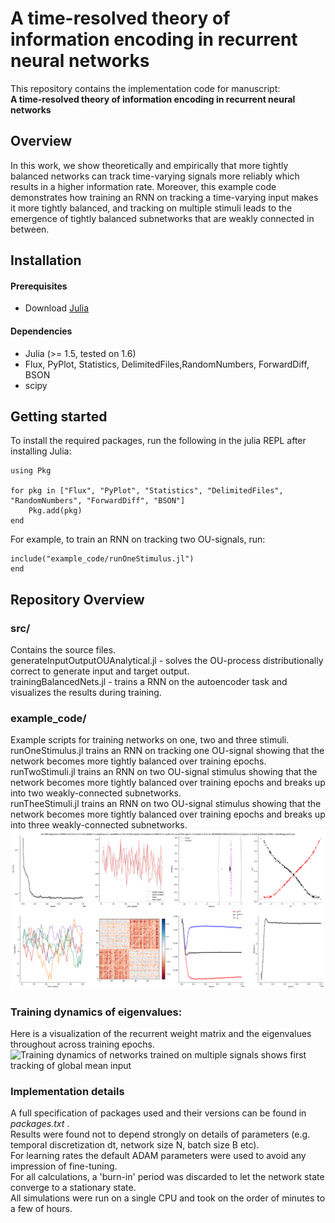 # A time-resolved theory of information encoding in recurrent neural networks

This repository contains the implementation code for manuscript: <br>
__A time-resolved theory of information encoding in recurrent neural networks__ <br>
## Overview
In this work, we show theoretically and empirically that more tightly balanced networks can track time-varying signals more reliably which results in a higher information rate. Moreover, this example code demonstrates how training an RNN on tracking a time-varying input makes it more tightly balanced, and tracking on multiple stimuli leads to the emergence of tightly balanced subnetworks that are weakly connected in between.

## Installation

#### Prerequisites
- Download [Julia](https://julialang.org/downloads/) 

#### Dependencies
- Julia (>= 1.5, tested on 1.6)
- Flux, PyPlot, Statistics, DelimitedFiles,RandomNumbers, ForwardDiff, BSON
- scipy

## Getting started
To install the required packages, run the following in the julia REPL after installing Julia:

```
using Pkg

for pkg in ["Flux", "PyPlot", "Statistics", "DelimitedFiles", "RandomNumbers", "ForwardDiff", "BSON"]
    Pkg.add(pkg)
end
```

For example, to train an RNN on tracking two OU-signals, run:
```
include("example_code/runOneStimulus.jl")
end
```

## Repository Overview

### src/ 
Contains the source files.\
generateInputOutputOUAnalytical.jl - solves the OU-process distributionally correct to generate input and target output.\
trainingBalancedNets.jl - trains a RNN on the autoencoder task and visualizes the results during training.

### example_code/
Example scripts for training networks on one, two and three stimuli.\
runOneStimulus.jl trains an RNN on tracking one OU-signal showing that the network becomes more tightly balanced over training epochs.\
runTwoStimuli.jl trains an RNN on two OU-signal stimulus showing that the network becomes more tightly balanced over training epochs and breaks up into two weakly-connected subnetworks.\
runTheeStimuli.jl trains an RNN on two OU-signal stimulus showing that the network becomes more tightly balanced over training epochs and breaks up into three weakly-connected subnetworks.\
![Training RNN on two signals leads to balanced subpopulations](/figures/S=2.svg?raw=true "balanced subnetworks emerge  after runTheeStimuli.jl")


### Training dynamics of eigenvalues:
Here is a visualization of the recurrent weight matrix and the eigenvalues throughout across training epochs.
![Training dynamics of networks trained on multiple signals shows first tracking of global mean input](eigenvalue_movie_2D_task.gif)



### Implementation details
A full specification of packages used and their versions can be found in _packages.txt_ .\
Results were found not to depend strongly on details of parameters (e.g. temporal discretization dt, network size N, batch size B etc).\
For learning rates the default ADAM parameters were used to avoid any impression of fine-tuning.\
For all calculations, a 'burn-in' period was discarded to let the network state converge to a stationary state.\
All simulations were run on a single CPU and took on the order of minutes to a few of hours.



<!---
### figures/
Contains all figures of the main text and the supplement.
-->


<!---
### tex/
Contains the raw text of the main text and the supplement.
-->
